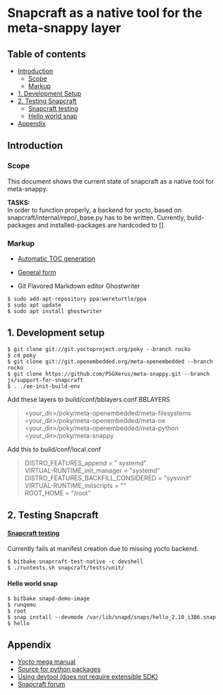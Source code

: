# Snapcraft as a native tool for the meta-snappy layer

## Table of contents

 - [Introduction](#introduction)
    - [Scope](#scope)
    - [Markup](#markup)
  - [1. Development Setup](#1-development-setup)
  - [2. Testing Snapcraft](#2-testing-snapcraft)
      - [Snapcraft testing](#snapcraft-testing)
      - [Hello world snap](#hello-world-snap)
  - [Appendix](#appendix)

## Introduction

### Scope

This document shows the current state of snapcraft as a native tool for meta-snappy.

**TASKS:**  
In order to function properly, a backend for yocto, based on snapcraft/internal/repo/_base.py has to be written. Currently, build-packages and installed-packages are hardcoded to [].

###  Markup

* [Automatic TOC generation](http://tableofcontent.eu/)
* [General form](https://docs.gitlab.com/ee/user/markdown.html)

* Git Flavored Markdown editor Ghostwriter

```shell
$ sudo add-apt-repository ppa:wereturtle/ppa
$ sudo apt update
$ sudo apt install ghostwriter
```

## 1. Development setup

```shell
$ git clone git://git.yoctoproject.org/poky --branch rocko
$ cd poky
$ git clone git://git.openembedded.org/meta-openembedded --branch rocko
$ git clone https://github.com/PSGXerus/meta-snappy.git --branch js/support-for-snapcraft
$ . ./oe-init-build-env
```
Add these layers to build/conf/bblayers.conf BBLAYERS

>
> \<your\_dir>/poky/meta-openembedded/meta-filesystems  
> \<your\_dir>/poky/meta-openembedded/meta-oe  
> \<your\_dir>/poky/meta-openembedded/meta-python  
> \<your\_dir>/poky/meta-snappy  
>

Add this to build/conf/local.conf

>
>DISTRO\_FEATURES\_append = " systemd"  
>VIRTUAL-RUNTIME\_init\_manager = "systemd"  
>DISTRO\_FEATURES\_BACKFILL\_CONSIDERED = "sysvinit"  
>VIRTUAL-RUNTIME\_initscripts = ""  
>ROOT\_HOME = "/root"  
>

## 2. Testing Snapcraft

#### [Snapcraft testing](https://raw.githubusercontent.com/snapcore/snapcraft/master/TESTING.md)
Currently fails at manifest creation due to missing yocto backend.

```shell
$ bitbake snapcraft-test-native -c devshell
$ ./runtests.sh snapcraft/tests/unit/
```

#### Hello world snap

```shell
$ bitbake snapd-demo-image
$ runqemu
$ root
$ snap install --devmode /var/lib/snapd/snaps/hello_2.10_i386.snap
$ hello
```

## Appendix

* [Yocto mega manual](https://www.yoctoproject.org/docs/latest/mega-manual/mega-manual.html)
* [Source for python packages](https://pypi.python.org/pypi)
* [Using devtool (does not require extensible SDK)](https://wiki.yoctoproject.org/wiki/Application_Development_with_Extensible_SDK)
* [Snapcraft forum](https://forum.snapcraft.io/c/snapcraft)
